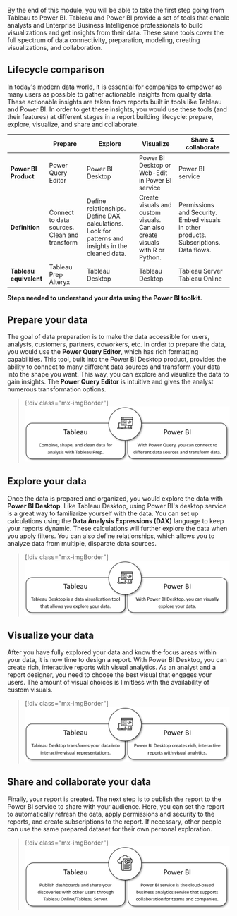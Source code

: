 By the end of this module, you will be able to take the first step going from Tableau to Power BI. Tableau and Power BI provide a set of tools that enable analysts and Enterprise Business Intelligence professionals to build visualizations and get insights from their data. These same tools cover the full spectrum of data connectivity, preparation, modeling, creating visualizations, and collaboration.

## Lifecycle comparison

In today\'s modern data world, it is essential for companies to empower as many users as possible to gather actionable insights from quality data. These actionable insights are taken from reports built in tools like Tableau and Power BI. In order to get these insights, you would use these tools (and their features) at different stages in a report building lifecycle: prepare, explore, visualize, and share and collaborate.

| | **Prepare** | **Explore** | **Visualize** | **Share & collaborate** |
|--|--|-- | -- | -- |
| **Power BI Product**   | Power Query Editor | Power BI Desktop | Power BI Desktop or Web-Edit in Power BI service | Power BI service |
| **Definition** | Connect to data sources. Clean and transform | Define relationships. Define DAX calculations. Look for patterns and insights in the cleaned data. | Create visuals and custom visuals. Can also create visuals with R or Python. | Permissions and Security. Embed visuals in other products. Subscriptions. Data flows. |
| **Tableau equivalent** | Tableau Prep Alteryx | Tableau Desktop | Tableau Desktop | Tableau Server  Tableau Online |

**Steps needed to understand your data using the Power BI toolkit.**

## Prepare your data

The goal of data preparation is to make the data accessible for users, analysts, customers, partners, coworkers, etc. In order to prepare the data, you would use the **Power Query Editor**, which has rich formatting capabilities. This tool, built into the Power BI Desktop product, provides the ability to connect to many different data sources and transform your data into the shape you want. This way, you can explore and visualize the data to gain insights. The **Power Query Editor** is intuitive and gives the analyst numerous transformation options.

> [!div class="mx-imgBorder"]
> [![Power Query Editor allows analysts to connect to data, clean, and transform data. This tool is similar to what is offered in Tableau Prep and Alteryx.](../media/tableau-prep-vs-power-query.png)](../media/tableau-prep-vs-power-query.png#lightbox)

## Explore your data

Once the data is prepared and organized, you would explore the data with **Power BI Desktop**. Like Tableau Desktop, using Power BI\'s desktop service is a great way to familiarize yourself with the data. You can set up calculations using the **Data Analysis Expressions (DAX)** language to keep your reports dynamic. These calculations will further explore the data when you apply filters. You can also define relationships, which allows you to analyze data from multiple, disparate data sources.

> [!div class="mx-imgBorder"]
> [![Power BI Desktop and Tableau Desktop are both data visualization tools that helps analysts explore their data.](../media/tableau-desktop-vs-power-bi-desktop.png)](../media/tableau-desktop-vs-power-bi-desktop.png#lightbox)

## Visualize your data

After you have fully explored your data and know the focus areas within your data, it is now time to design a report. With Power BI Desktop, you can create rich, interactive reports with visual analytics. As an analyst and a report designer, you need to choose the best visual that engages your users. The amount of visual choices is limitless with the availability of custom visuals.

> [!div class="mx-imgBorder"]
> [![Power BI Desktop and Tableau Desktop are both data visualization tools that helps analysts convert their data into interactive dashboards and reports.](../media/tableau-desktop-vs-power-bi-desktop-2.png)](../media/tableau-desktop-vs-power-bi-desktop-2.png#lightbox)

## Share and collaborate your data

Finally, your report is created. The next step is to publish the report to the Power BI service to share with your audience. Here, you can set the report to automatically refresh the data, apply permissions and security to the reports, and create subscriptions to the report. If necessary, other people can use the same prepared dataset for their own personal exploration.

> [!div class="mx-imgBorder"]
> [![Power BI Desktop and Tableau Desktop are software-as-a-service tools that help users publish findings and reports, share insights, and collaborate.](../media/tableau-online-server-vs-power-bi-service.png)](../media/tableau-online-server-vs-power-bi-service.png#lightbox)
